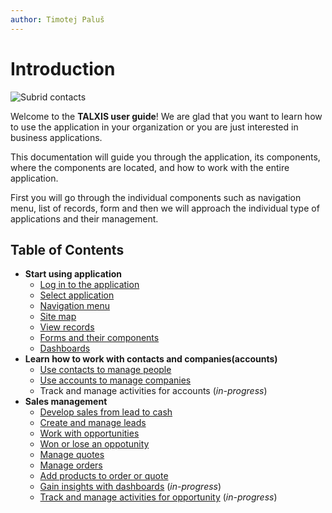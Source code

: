 ```yaml
---
author: Timotej Paluš
---
```


# Introduction

![Subrid contacts](/.attachments/ModelDrivenAppUserGuide/logo_with_borders.png)

Welcome to the **TALXIS user guide**! We are glad that you want to learn how to use the application in your organization or you are just interested in business applications. 

This documentation will guide you through the application, its components, where the components are located, and how to work with the entire application. 

First you will go through the individual components such as navigation menu, list of records, form and then we will approach the individual type of applications and their management. 
## Table of Contents
- **Start using application**
    - [Log in to the application](/en/user-guide/model-driven-apps/basic-app-elements/login-to-app/)
    - [Select application](/en/user-guide/model-driven-apps/basic-app-elements/select-application/)
    - [Navigation menu](/en/user-guide/model-driven-apps/basic-app-elements/navigation-menu/)
    - [Site map](/en/user-guide/model-driven-apps/basic-app-elements/sitemap/)
    - [View records](/en/user-guide/model-driven-apps/basic-app-elements/views/)
    - [Forms and their components](/en/user-guide/model-driven-apps/basic-app-elements/forms/)
    - [Dashboards](/en/user-guide/model-driven-apps/basic-app-elements/dashboards/)
- **Learn how to work with contacts and companies(accounts)**
    - [Use contacts to manage people](/en/user-guide/model-driven-apps/business-process/contact-management/use-contacts)
    - [Use accounts to manage companies](/en/user-guide/model-driven-apps/business-process/contact-management/use-contacts)
    - Track and manage activities for accounts (_in-progress_)
- **Sales management**
    - [Develop sales from lead to cash](/en/user-guide/model-driven-apps/business-process/sales/develop-sales-from-lead-to-cash/)
    - [Create and manage leads](/en/user-guide/model-driven-apps/business-process/sales/create-and-manage-lead/)
    - [Work with opportunities](/en/user-guide/model-driven-apps/business-process/sales/create-or-edit-opportunity/)
    - [Won or lose an oppotunity](/en/user-guide/model-driven-apps/business-process/sales/close-opportunity/)
    - [Manage quotes](/en/user-guide/model-driven-apps/business-process/sales/create-and-manage-quote/)
    - [Manage orders](/en/user-guide/model-driven-apps/business-process/sales/create-and-manage-order/)
    - [Add products to order or quote](/en/user-guide/model-driven-apps/business-process/sales/add-products-to-quote-order/)
    - [Gain insights with dashboards](/en/user-guide/model-driven-apps/business-process/sales/gain-insights-with-dashboards/) (_in-progress_)
    - [Track and manage activities for opportunity](/en/user-guide/model-driven-apps/business-process/sales/track-and-manage-activities/) (_in-progress_)


